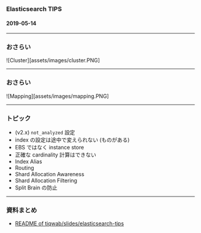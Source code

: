### Elasticsearch TIPS

#### 2019-05-14

---

### おさらい

![Cluster][assets/images/cluster.PNG]

---

### おさらい

![Mapping][assets/images/mapping.PNG]

---

### トピック

- (v2.x) `not_analyzed` 設定
- index の設定は途中で変えられない (ものがある)
- EBS ではなく instance store
- 正確な cardinality 計算はできない
- Index Alias
- Routing
- Shard Allocation Awareness
- Shard Allocation Filtering
- Split Brain の防止

---

### 資料まとめ

- [README of tiqwab/slides/elasticsearch-tips][1]

[1]: https://github.com/tiqwab/slides/tree/master/elasticsearch-tips
